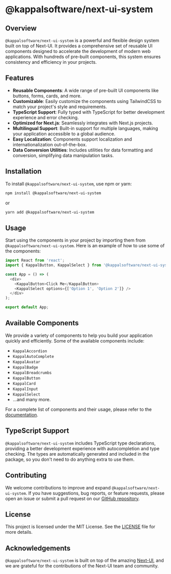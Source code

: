 # @kappalsoftware/next-ui-system

## Overview

`@kappalsoftware/next-ui-system` is a powerful and flexible design system built on top of Next-UI. It provides a comprehensive set of reusable UI components designed to accelerate the development of modern web applications. With hundreds of pre-built components, this system ensures consistency and efficiency in your projects.

## Features

- **Reusable Components**: A wide range of pre-built UI components like buttons, forms, cards, and more.
- **Customizable**: Easily customize the components using TailwindCSS to match your project's style and requirements.
- **TypeScript Support**: Fully typed with TypeScript for better development experience and error checking.
- **Optimized for Next.js**: Seamlessly integrates with Next.js projects.
- **Multilingual Support**: Built-in support for multiple languages, making your application accessible to a global audience.
- **Easy Localization**: Components support localization and internationalization out-of-the-box.
- **Data Conversion Utilities**: Includes utilities for data formatting and conversion, simplifying data manipulation tasks.

## Installation

To install `@kappalsoftware/next-ui-system`, use npm or yarn:

```bash
npm install @kappalsoftware/next-ui-system
```

or

```bash
yarn add @kappalsoftware/next-ui-system
```

## Usage

Start using the components in your project by importing them from `@kappalsoftware/next-ui-system`. Here is an example of how to use some of the components:

```typescript
import React from 'react';
import { KappalButton, KappalSelect } from '@kappalsoftware/next-ui-system';

const App = () => (
  <div>
    <KappalButton>Click Me</KappalButton>
    <KappalSelect options={['Option 1', 'Option 2']} />
  </div>
);

export default App;
```

<!-- ### Localization Example

Here’s an example of how to use the localization support:

```typescript
import React from 'react';
import { KappalButton } from '@kappalsoftware/next-ui-system';
import { useTranslation } from 'react-i18next';

const App = () => {
  const { t } = useTranslation();

  return (
    <div>
      <KappalButton>{t('click_me')}</KappalButton>
    </div>
  );
};

export default App;
``` -->

## Available Components

We provide a variety of components to help you build your application quickly and efficiently. Some of the available components include:

- `KappalAccordion`
- `KappalAutoComplete`
- `KappalAvatar`
- `KappalBadge`
- `KappalBreadcrumbs`
- `KappalButton`
- `KappalCard`
- `KappalInput`
- `KappalSelect`
- ...and many more.

For a complete list of components and their usage, please refer to the [documentation](#).

## TypeScript Support

`@kappalsoftware/next-ui-system` includes TypeScript type declarations, providing a better development experience with autocompletion and type checking. The types are automatically generated and included in the package, so you don't need to do anything extra to use them.

## Contributing

We welcome contributions to improve and expand `@kappalsoftware/next-ui-system`. If you have suggestions, bug reports, or feature requests, please open an issue or submit a pull request on our [GitHub repository](https://github.com/KappalSoftware/next-ui).

## License

This project is licensed under the MIT License. See the [LICENSE](https://github.com/KappalSoftware/next-ui/blob/main/LICENSE) file for more details.

## Acknowledgements

`@kappalsoftware/next-ui-system` is built on top of the amazing [Next-UI](https://nextui.org/), and we are grateful for the contributions of the Next-UI team and community.
